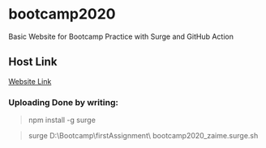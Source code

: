 # bootcamp2020
Basic Website for Bootcamp Practice with Surge and GitHub Action

## Host Link
[Website Link](https://bootcamp2020_zaime.surge.sh)

### Uploading Done by writing:
> npm install -g surge

> surge D:\Bootcamp\firstAssignment\ bootcamp2020_zaime.surge.sh